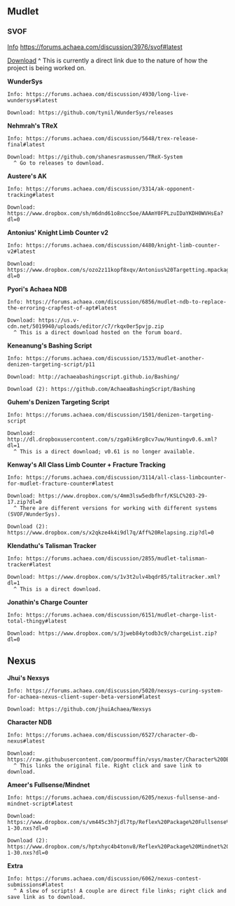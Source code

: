 ## Mudlet
 
  
### SVOF
  
[Info](https://forums.achaea.com/discussion/3976/svof#latest)
https://forums.achaea.com/discussion/3976/svof#latest
 
[Download](https://github.com/svof/svof/archive/in-client-svof.zip)
 ^ This is currently a direct link due to the nature of how the project is being worked on.
  
  **WunderSys**
  
    Info: https://forums.achaea.com/discussion/4930/long-live-wundersys#latest
  
    Download: https://github.com/tynil/WunderSys/releases
  
  **Nehmrah's TReX**
  
    Info: https://forums.achaea.com/discussion/5648/trex-release-final#latest
  
    Download: https://github.com/shanesrasmussen/TReX-System
      ^ Go to releases to download.
 
   **Austere's AK**
  
    Info: https://forums.achaea.com/discussion/3314/ak-opponent-tracking#latest
  
    Download: https://www.dropbox.com/sh/m6dnd61o8ncc5oe/AAAmY0FPLzuIDaYKDH0WVHsEa?dl=0
    
  **Antonius' Knight Limb Counter v2**
  
    Info: https://forums.achaea.com/discussion/4480/knight-limb-counter-v2#latest
  
    Download: https://www.dropbox.com/s/ozo2z11kopf8xqv/Antonius%20Targetting.mpackage.zip?dl=0
  
  **Pyori's Achaea NDB**
  
    Info: https://forums.achaea.com/discussion/6856/mudlet-ndb-to-replace-the-erroring-crapfest-of-apt#latest
  
    Download: https://us.v-cdn.net/5019940/uploads/editor/c7/rkqx0er5pvjp.zip
      ^ This is a direct download hosted on the forum board.
	
  **Keneanung's Bashing Script**
  
    Info: https://forums.achaea.com/discussion/1533/mudlet-another-denizen-targeting-script/p11
  
    Download: http://achaeabashingscript.github.io/Bashing/
  
    Download (2): https://github.com/AchaeaBashingScript/Bashing
  
  **Guhem's Denizen Targeting Script**
  
    Info: https://forums.achaea.com/discussion/1501/denizen-targeting-script
  
    Download: http://dl.dropboxusercontent.com/s/zga0ik6rg8cv7uw/Huntingv0.6.xml?dl=1
      ^ This is a direct download; v0.61 is no longer available.
      
  **Kenway's All Class Limb Counter + Fracture Tracking**
  
    Info: https://forums.achaea.com/discussion/3114/all-class-limbcounter-for-mudlet-fracture-counter#latest
  
    Download: https://www.dropbox.com/s/4mm3lsw5edbfhrf/KSLC%203-29-17.zip?dl=0
      ^ There are different versions for working with different systems (SVOF/WunderSys).
  
    Download (2): https://www.dropbox.com/s/x2qkze4k4i9dl7q/Aff%20Relapsing.zip?dl=0
  
  **Klendathu's Talisman Tracker**
  
    Info: https://forums.achaea.com/discussion/2855/mudlet-talisman-tracker#latest
  
    Download: https://www.dropbox.com/s/1v3t2ulv4bqdr85/talitracker.xml?dl=1
      ^ This is a direct download.
  
  **Jonathin's Charge Counter**
  
    Info: https://forums.achaea.com/discussion/6151/mudlet-charge-list-total-thingy#latest
  
    Download: https://www.dropbox.com/s/3jweb84ytodb3c9/chargeList.zip?dl=0
    
## Nexus

  **Jhui's Nexsys**
  
    Info: https://forums.achaea.com/discussion/5020/nexsys-curing-system-for-achaea-nexus-client-super-beta-version#latest
  
    Download: https://github.com/jhuiAchaea/Nexsys
  
  **Character NDB**
  
    Info: https://forums.achaea.com/discussion/6527/character-db-nexus#latest
  
    Download: https://raw.githubusercontent.com/poormuffin/vsys/master/Character%20DB.nxs
      ^ This links the original file. Right click and save link to download.
	
  **Ameer's Fullsense/Mindnet**
  
    Info: https://forums.achaea.com/discussion/6205/nexus-fullsense-and-mindnet-script#latest
  
    Download: https://www.dropbox.com/s/vm445c3h7jdl7tp/Reflex%20Package%20Fullsense%202018-1-30.nxs?dl=0
  
    Download (2): https://www.dropbox.com/s/hptxhyc4b4tonv8/Reflex%20Package%20Mindnet%202018-1-30.nxs?dl=0
  
  **Extra**
  
    Info: https://forums.achaea.com/discussion/6062/nexus-contest-submissions#latest
      ^ A slew of scripts! A couple are direct file links; right click and save link as to download.
